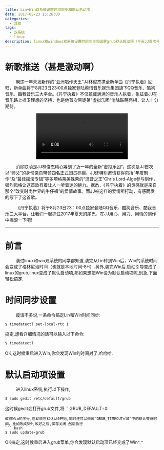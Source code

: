 ```yaml
---
title: Lin+Win双系统设置时间同步和默认启动项
date: 2017-08-23 15:26:00
categories:
  - 其他
tags:
  - 双系统
  - linux
description: linux和windows双系统设置时间同步和设置grub默认启动项（今天JJ首次带徒弟“虚拟乐团”消除联萌出新单《丹宁执着》，甚是激动啊，文中有推送,吼吼）
---
```



# 新歌推送（甚是激动啊）
&emsp;&emsp;&ensp;睽违一年未发新作的“亚洲唱作天王”JJ林俊杰携全新单曲《丹宁执着》回归，新单曲将于8月23日23:00点独家登陆腾讯音乐娱乐集团旗下QQ音乐、酷狗音乐、酷我音乐三大平台。《丹宁执着》不仅蕴藏满满的音乐人执着，象征着JJ在音乐路上捍卫理想的坚持，也是他首次带徒弟“虚拟乐团”消除联萌亮相，让人十分期待。

<center>
<video src='https://f.us.sinaimg.cn/00060wz2lx07dC7i5Ipy010f01001gma0k01.mp4?label=mp4_ld&template=template_7&Expires=1503470021&ssig=AQjuL7I96d&KID=unistore,video
' controls='controls' > 
您的浏览器不支持 video 标签。 
</video>
</center>

&emsp;&emsp;&ensp;消除联萌是JJ林俊杰精心筹划了近一年的全新“虚拟乐团”，这次是JJ首次以“师父”的身份亲自带领四名正式团员亮相。JJ还特别邀请获得包括“年度制作”及“最佳摇滚专辑”等多项格莱美殊荣的“混音之王”Chris Lord-Alge参与制作，强烈风格让这首歌有着让人一听着迷的魅力。据悉，《丹宁执着》的灵感就是来自那个“改变时尚世界的牛仔裤”的爱情故事。而JJ被这样的爱情所打动，有感而发的写下了这首歌。

&emsp;&emsp;&ensp;《丹宁执着》将于8月23日23：00点独家登陆QQ音乐、酷狗音乐、酷我音乐三大平台，让我们一起抓住2017年夏天的尾巴，在JJ用心、用力、用情的创作中摇滚一下吧!

---

# 前言
&emsp;&emsp;&ensp;装过linux和win双系统的同学都知道,装完从Lin转到Win后，Win的系统时间会变成了格林尼治时间（也就是本地时间-8H）.另外,装完Win后,启动引导变成了linux的grub,linux变成了默认启动项,那如果想把Win设为默认启动项呢,别急,下面轻松搞定.


# 时间同步设置
&emsp;&emsp;&ensp;废话不多说,一条命令搞定Lin和Win时间同步:
``` bash
$ timedatectl set-local-rtc 1
```
搞定,想看详细情况的话可以输入以下命令:
``` bash
$ timedatectl 
```
OK,这时候重启进入Win,你会发现Win的时间对了,哈哈哈.


# 默认启动项设置
&emsp;&emsp;&ensp;进入linux系统,执行以下操作,
``` bash
$ sudo gedit /etc/default/grub
```
这时候gedit会打开grub文件,将
``
GRUB_DEFAULT=0
```
改成Win的序号,启动顺序默认从0开始,同时还可以修改”GRUB_TIMEOUT=10“中的默认等待时间，比如改成5秒,改好之后,保存关闭.然后执行
``` bash
$ sudo update-grub
```
OK搞定,这时候重启进入grub菜单,你会发现默认启动项已经变成了Win^_^







